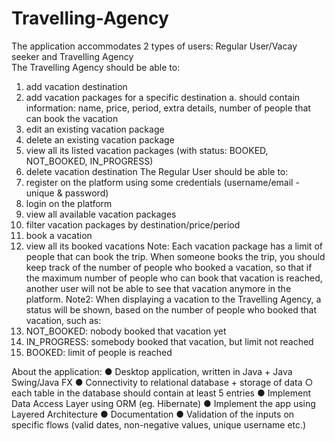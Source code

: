 # Travelling-Agency

The application accommodates 2 types of users: Regular User/Vacay seeker and Travelling Agency </br>
The Travelling Agency should be able to:
1. add vacation destination
2. add vacation packages for a specific destination
a. should contain information: name, price, period, extra details, number
of people that can book the vacation
3. edit an existing vacation package
4. delete an existing vacation package
5. view all its listed vacation packages (with status: BOOKED, NOT_BOOKED,
IN_PROGRESS)
6. delete vacation destination
The Regular User should be able to:
1. register on the platform using some credentials (username/email - unique &
password)
2. login on the platform
3. view all available vacation packages
4. filter vacation packages by destination/price/period
5. book a vacation
6. view all its booked vacations
Note: Each vacation package has a limit of people that can book the trip. When
someone books the trip, you should keep track of the number of people who booked
a vacation, so that if the maximum number of people who can book that vacation is
reached, another user will not be able to see that vacation anymore in the platform.
Note2: When displaying a vacation to the Travelling Agency, a status will be shown,
based on the number of people who booked that vacation, such as:
7. NOT_BOOKED: nobody booked that vacation yet
8. IN_PROGRESS: somebody booked that vacation, but limit not reached
9. BOOKED: limit of people is reached

About the application:
● Desktop application, written in Java + Java Swing/Java FX
● Connectivity to relational database + storage of data
○ each table in the database should contain at least 5 entries
● Implement Data Access Layer using ORM (eg. Hibernate)
● Implement the app using Layered Architecture
● Documentation
● Validation of the inputs on specific flows (valid dates, non-negative
values, unique username etc.)

